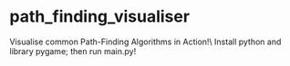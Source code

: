 # path_finding_visualiser
Visualise common Path-Finding Algorithms in Action!\\
Install python and library pygame; then run main.py!
